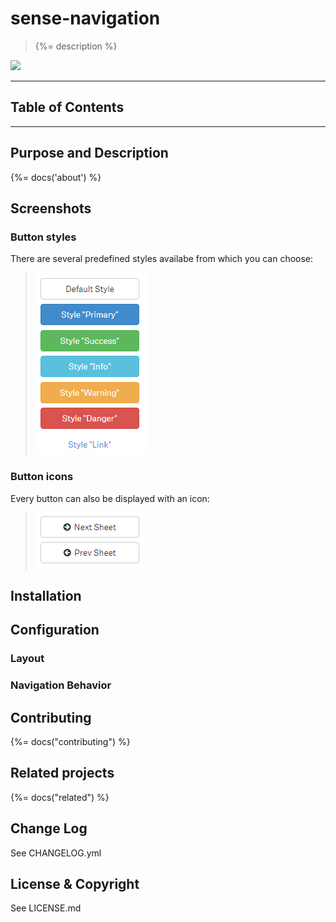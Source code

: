 # sense-navigation
> {%= description %}

[![](http://serve.mod.bz/branch/)](https://github.com/stefanwalther/sense-navigation)

---
## Table of Contents
<!-- toc -->

---

## Purpose and Description
{%= docs('about') %}

## Screenshots

### Button styles

There are several predefined styles availabe from which you can choose:

> ![](docs/images/sense_navigation_styles.png)

### Button icons
Every button can also be displayed with an icon:

> ![](docs/images/sense_navigation_button_icons.png)

## Installation

## Configuration

### Layout

### Navigation Behavior


## Contributing
{%= docs("contributing") %}

## Related projects
{%= docs("related") %}

## Change Log
See CHANGELOG.yml

## License & Copyright

See LICENSE.md
